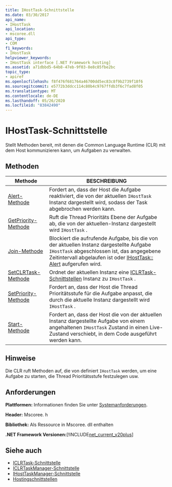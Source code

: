 ```yaml
---
title: IHostTask-Schnittstelle
ms.date: 03/30/2017
api_name:
- IHostTask
api_location:
- mscoree.dll
api_type:
- COM
f1_keywords:
- IHostTask
helpviewer_keywords:
- IHostTask interface [.NET Framework hosting]
ms.assetid: a71dbbd5-64b8-47eb-9f03-8e8c85fbe2bc
topic_type:
- apiref
ms.openlocfilehash: f8f476f681764a46700dd5ec83c8f9b2739f18f6
ms.sourcegitcommit: e5772b3ddcc114c80b4c9767ffdb3f6c7fad8f05
ms.translationtype: MT
ms.contentlocale: de-DE
ms.lasthandoff: 05/26/2020
ms.locfileid: "83842490"
---
```

# <a name="ihosttask-interface"></a>IHostTask-Schnittstelle
Stellt Methoden bereit, mit denen die Common Language Runtime (CLR) mit dem Host kommunizieren kann, um Aufgaben zu verwalten.  
  
## <a name="methods"></a>Methoden  
  
|Methode|BESCHREIBUNG|  
|------------|-----------------|  
|[Alert-Methode](ihosttask-alert-method.md)|Fordert an, dass der Host die Aufgabe reaktiviert, die von der aktuellen `IHostTask` Instanz dargestellt wird, sodass der Task abgebrochen werden kann.|  
|[GetPriority-Methode](ihosttask-getpriority-method.md)|Ruft die Thread Prioritäts Ebene der Aufgabe ab, die von der aktuellen-Instanz dargestellt wird `IHostTask` .|  
|[Join-Methode](../../../../docs/framework/unmanaged-api/hosting/ihosttask-join-method.md)|Blockiert die aufrufende Aufgabe, bis die von der aktuellen Instanz dargestellte Aufgabe `IHostTask` abgeschlossen ist, das angegebene Zeitintervall abgelaufen ist oder [IHostTask:: Alert](ihosttask-alert-method.md) aufgerufen wird.|  
|[SetCLRTask-Methode](../../../../docs/framework/unmanaged-api/hosting/ihosttask-setclrtask-method.md)|Ordnet der aktuellen Instanz eine [ICLRTask-Schnittstellen](iclrtask-interface.md) Instanz zu `IHostTask` .|  
|[SetPriority-Methode](ihosttask-setpriority-method.md)|Fordert an, dass der Host die Thread Prioritätsstufe für die Aufgabe anpasst, die durch die aktuelle Instanz dargestellt wird `IHostTask` .|  
|[Start-Methode](ihosttask-start-method.md)|Fordert an, dass der Host die von der aktuellen Instanz dargestellte Aufgabe von einem angehaltenen `IHostTask` Zustand in einen Live-Zustand verschiebt, in dem Code ausgeführt werden kann.|  
  
## <a name="remarks"></a>Hinweise  
 Die CLR ruft Methoden auf, die von definiert `IHostTask` werden, um eine Aufgabe zu starten, die Thread Prioritätsstufe festzulegen usw.  
  
## <a name="requirements"></a>Anforderungen  
 **Plattformen:** Informationen finden Sie unter [Systemanforderungen](../../get-started/system-requirements.md).  
  
 **Header:** Mscoree. h  
  
 **Bibliothek:** Als Ressource in Mscoree. dll enthalten  
  
 **.NET Framework Versionen:**[!INCLUDE[net_current_v20plus](../../../../includes/net-current-v20plus-md.md)]  
  
## <a name="see-also"></a>Siehe auch

- [ICLRTask-Schnittstelle](iclrtask-interface.md)
- [ICLRTaskManager-Schnittstelle](iclrtaskmanager-interface.md)
- [IHostTaskManager-Schnittstelle](ihosttaskmanager-interface.md)
- [Hostingschnittstellen](hosting-interfaces.md)
